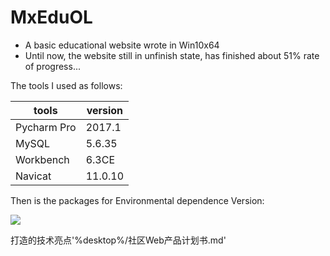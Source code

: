 # MxEduOL
- A basic educational website wrote in Win10x64
- Until now, the website still in unfinish state, has finished about 51% rate of progress...

The tools I used as follows:

tools | version
----- | -----
Pycharm Pro|2017.1
MySQL |5.6.35
Workbench|6.3CE
Navicat|11.0.10

Then is the packages for Environmental dependence Version:

<img src="https://github.com/zsdostar/MxEduOL/raw/master/image/PackagesVersion.png" />

打造的技术亮点'%desktop%/社区Web产品计划书.md'
